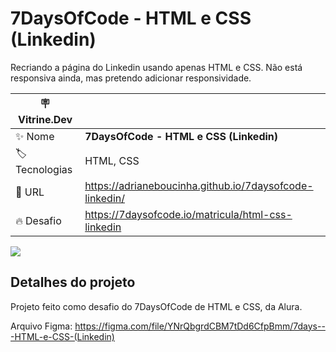 # 7DaysOfCode - HTML e CSS (Linkedin)

Recriando a página do Linkedin usando apenas HTML e CSS.
Não está responsiva ainda, mas pretendo adicionar responsividade.

| :placard: Vitrine.Dev |     |
| -------------  | --- |
| :sparkles: Nome        | **7DaysOfCode - HTML e CSS (Linkedin)**
| :label: Tecnologias | HTML, CSS
| :rocket: URL         | https://adrianeboucinha.github.io/7daysofcode-linkedin/
| :fire: Desafio     | https://7daysofcode.io/matricula/html-css-linkedin

<!-- Inserir imagem com a #vitrinedev ao final do link -->
![](https://adrianeboucinha.github.io/7daysofcode-linkedin/#vitrinedev)

## Detalhes do projeto

Projeto feito como desafio do 7DaysOfCode de HTML e CSS, da Alura.

Arquivo Figma: https://figma.com/file/YNrQbgrdCBM7tDd6CfpBmm/7days---HTML-e-CSS-(Linkedin)

